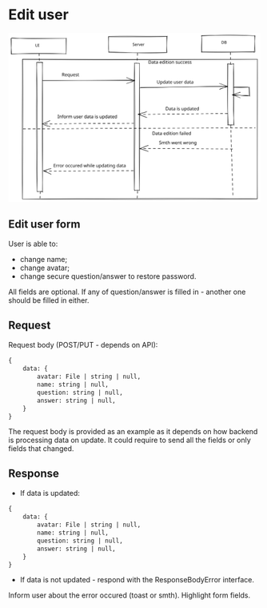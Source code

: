 # Edit user

![Edit user diagram](./images/edit-user-diagram.svg)

## Edit user form

User is able to:

- change name;
- change avatar;
- change secure question/answer to restore password.

All fields are optional.
If any of question/answer is filled in - another one should be filled in either.

## Request

Request body (POST/PUT - depends on API):

```
{
    data: {
        avatar: File | string | null,
        name: string | null,
        question: string | null,
        answer: string | null,
    }
}
```

The request body is provided as an example as it depends on how backend is processing data on update.
It could require to send all the fields or only fields that changed.

## Response

- If data is updated:

```
{
    data: {
        avatar: File | string | null,
        name: string | null,
        question: string | null,
        answer: string | null,
    }
}
```

- If data is not updated - respond with the ResponseBodyError interface.

Inform user about the error occured (toast or smth). Highlight form fields.
